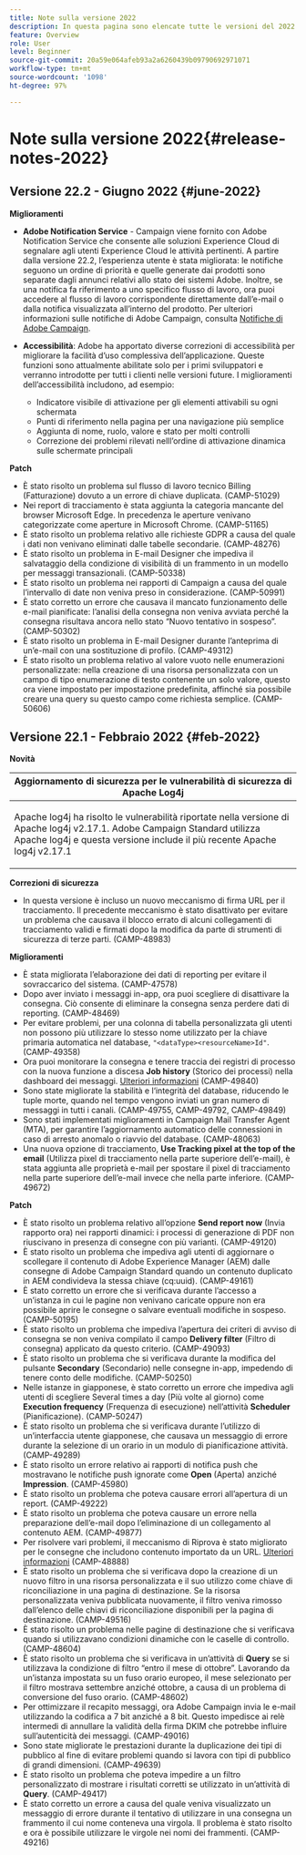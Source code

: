 ```yaml
---
title: Note sulla versione 2022
description: In questa pagina sono elencate tutte le versioni del 2022 di Adobe Campaign Standard.
feature: Overview
role: User
level: Beginner
source-git-commit: 20a59e064afeb93a2a6260439b09790692971071
workflow-type: tm+mt
source-wordcount: '1098'
ht-degree: 97%

---
```


# Note sulla versione 2022{#release-notes-2022}

## Versione 22.2 - Giugno 2022 {#june-2022}

**Miglioramenti**

* **Adobe Notification Service** - Campaign viene fornito con Adobe Notification Service che consente alle soluzioni Experience Cloud di segnalare agli utenti Experience Cloud le attività pertinenti. A partire dalla versione 22.2, l’esperienza utente è stata migliorata: le notifiche seguono un ordine di priorità e quelle generate dai prodotti sono separate dagli annunci relativi allo stato dei sistemi Adobe. Inoltre, se una notifica fa riferimento a uno specifico flusso di lavoro, ora puoi accedere al flusso di lavoro corrispondente direttamente dall’e-mail o dalla notifica visualizzata all’interno del prodotto.  Per ulteriori informazioni sulle notifiche di Adobe Campaign, consulta [Notifiche di Adobe Campaign](../../administration/using/sending-internal-notifications.md).

<!--
* **Optimization in Workflow startup** - Adobe has added a new capability which can tune the number of workflows that start around the same time. This would help prevent CPU spikes that could have led to service interruptions or downtime. Adobe would enable it after 22.2 release. There is no further action item on customer regarding the same.
-->

* **Accessibilità**: Adobe ha apportato diverse correzioni di accessibilità per migliorare la facilità d’uso complessiva dell’applicazione. Queste funzioni sono attualmente abilitate solo per i primi sviluppatori e verranno introdotte per tutti i clienti nelle versioni future. I miglioramenti dell’accessibilità includono, ad esempio:

   * Indicatore visibile di attivazione per gli elementi attivabili su ogni schermata
   * Punti di riferimento nella pagina per una navigazione più semplice
   * Aggiunta di nome, ruolo, valore e stato per molti controlli
   * Correzione dei problemi rilevati nelll’ordine di attivazione dinamica sulle schermate principali


**Patch**

* È stato risolto un problema sul flusso di lavoro tecnico Billing (Fatturazione) dovuto a un errore di chiave duplicata. (CAMP-51029)
* Nei report di tracciamento è stata aggiunta la categoria mancante del browser Microsoft Edge. In precedenza le aperture venivano categorizzate come aperture in Microsoft Chrome. (CAMP-51165)
* È stato risolto un problema relativo alle richieste GDPR a causa del quale i dati non venivano eliminati dalle tabelle secondarie. (CAMP-48276)
* È stato risolto un problema in E-mail Designer che impediva il salvataggio della condizione di visibilità di un frammento in un modello per messaggi transazionali. (CAMP-50338)
* È stato risolto un problema nei rapporti di Campaign a causa del quale l’intervallo di date non veniva preso in considerazione. (CAMP-50991)
* È stato corretto un errore che causava il mancato funzionamento delle e-mail pianificate: l’analisi della consegna non veniva avviata perché la consegna risultava ancora nello stato “Nuovo tentativo in sospeso”. (CAMP-50302)
* È stato risolto un problema in E-mail Designer durante l’anteprima di un’e-mail con una sostituzione di profilo. (CAMP-49312)
* È stato risolto un problema relativo al valore vuoto nelle enumerazioni personalizzate: nella creazione di una risorsa personalizzata con un campo di tipo enumerazione di testo contenente un solo valore, questo ora viene impostato per impostazione predefinita, affinché sia possibile creare una query su questo campo come richiesta semplice. (CAMP-50606)


## Versione 22.1 - Febbraio 2022 {#feb-2022}

**Novità**

<table> 
<thead> 
<tr> 
<th> <strong>Aggiornamento di sicurezza per le vulnerabilità di sicurezza di Apache Log4j</strong><br /> </th> 
</tr> 
</thead> 
<tbody> 
<tr> 
<td>
<p>Apache log4j ha risolto le vulnerabilità riportate nella versione di Apache log4j v2.17.1. Adobe Campaign Standard utilizza Apache log4j e questa versione include il più recente Apache log4j v2.17.1 </p>
</td> 
</tr> 
</tbody> 
</table>

**Correzioni di sicurezza**

* In questa versione è incluso un nuovo meccanismo di firma URL per il tracciamento. Il precedente meccanismo è stato disattivato per evitare un problema che causava il blocco errato di alcuni collegamenti di tracciamento validi e firmati dopo la modifica da parte di strumenti di sicurezza di terze parti. (CAMP-48983)

**Miglioramenti**

* È stata migliorata l’elaborazione dei dati di reporting per evitare il sovraccarico del sistema. (CAMP-47578)
* Dopo aver inviato i messaggi in-app, ora puoi scegliere di disattivare la consegna. Ciò consente di eliminare la consegna senza perdere dati di reporting. (CAMP-48469)
* Per evitare problemi, per una colonna di tabella personalizzata gli utenti non possono più utilizzare lo stesso nome utilizzato per la chiave primaria automatica nel database, `"<dataType><resourceName>Id"`. (CAMP-49358)
* Ora puoi monitorare la consegna e tenere traccia dei registri di processo con la nuova funzione a discesa **Job history** (Storico dei processi) nella dashboard dei messaggi. [Ulteriori informazioni](../../sending/using/monitoring-a-delivery.md) (CAMP-49840)
* Sono state migliorate la stabilità e l‘integrità del database, riducendo le tuple morte, quando nel tempo vengono inviati un gran numero di messaggi in tutti i canali. (CAMP-49755, CAMP-49792, CAMP-49849)
* Sono stati implementati miglioramenti in Campaign Mail Transfer Agent (MTA), per garantire l’aggiornamento automatico delle connessioni in caso di arresto anomalo o riavvio del database. (CAMP-48063)
* Una nuova opzione di tracciamento, **Use Tracking pixel at the top of the email** (Utilizza pixel di tracciamento nella parte superiore dell’e-mail), è stata aggiunta alle proprietà e-mail per spostare il pixel di tracciamento nella parte superiore dell’e-mail invece che nella parte inferiore. (CAMP-49672)

**Patch**

* È stato risolto un problema relativo all’opzione **Send report now** (Invia rapporto ora) nei rapporti dinamici: i processi di generazione di PDF non riuscivano in presenza di consegne con più varianti. (CAMP-49120)
* È stato risolto un problema che impediva agli utenti di aggiornare o scollegare il contenuto di Adobe Experience Manager (AEM) dalle consegne di Adobe Campaign Standard quando un contenuto duplicato in AEM condivideva la stessa chiave (cq:uuid). (CAMP-49161)
* È stato corretto un errore che si verificava durante l’accesso a un’istanza in cui le pagine non venivano caricate oppure non era possibile aprire le consegne o salvare eventuali modifiche in sospeso. (CAMP-50195)
* È stato risolto un problema che impediva l’apertura dei criteri di avviso di consegna se non veniva compilato il campo **Delivery filter** (Filtro di consegna) applicato da questo criterio. (CAMP-49093)
* È stato risolto un problema che si verificava durante la modifica del pulsante **Secondary** (Secondario) nelle consegne in-app, impedendo di tenere conto delle modifiche. (CAMP-50250)
* Nelle istanze in giapponese, è stato corretto un errore che impediva agli utenti di scegliere Several times a day (Più volte al giorno) come **Execution frequency** (Frequenza di esecuzione) nell’attività **Scheduler** (Pianificazione). (CAMP-50247)
* È stato risolto un problema che si verificava durante l’utilizzo di un’interfaccia utente giapponese, che causava un messaggio di errore durante la selezione di un orario in un modulo di pianificazione attività. (CAMP-49289)
* È stato risolto un errore relativo ai rapporti di notifica push che mostravano le notifiche push ignorate come **Open** (Aperta) anziché **Impression**. (CAMP-45980)
* È stato risolto un problema che poteva causare errori all’apertura di un report. (CAMP-49222)
* È stato risolto un problema che poteva causare un errore nella preparazione dell’e-mail dopo l’eliminazione di un collegamento al contenuto AEM. (CAMP-49877)
* Per risolvere vari problemi, il meccanismo di Riprova è stato migliorato per le consegne che includono contenuto importato da un URL. [Ulteriori informazioni](../../designing/using/using-existing-content.md#retrieving-content-from-a-url-automatically-at-preparation-time) (CAMP-48888)
* È stato risolto un problema che si verificava dopo la creazione di un nuovo filtro in una risorsa personalizzata e il suo utilizzo come chiave di riconciliazione in una pagina di destinazione. Se la risorsa personalizzata veniva pubblicata nuovamente, il filtro veniva rimosso dall’elenco delle chiavi di riconciliazione disponibili per la pagina di destinazione. (CAMP-49516)
* È stato risolto un problema nelle pagine di destinazione che si verificava quando si utilizzavano condizioni dinamiche con le caselle di controllo. (CAMP-48604)
* È stato risolto un problema che si verificava in un’attività di **Query** se si utilizzava la condizione di filtro “entro il mese di ottobre”. Lavorando da un’istanza impostata su un fuso orario europeo, il mese selezionato per il filtro mostrava settembre anziché ottobre, a causa di un problema di conversione del fuso orario. (CAMP-48602)
* Per ottimizzare il recapito messaggi, ora Adobe Campaign invia le e-mail utilizzando la codifica a 7 bit anziché a 8 bit. Questo impedisce ai relè intermedi di annullare la validità della firma DKIM che potrebbe influire sull’autenticità dei messaggi. (CAMP-49016)
* Sono state migliorate le prestazioni durante la duplicazione dei tipi di pubblico al fine di evitare problemi quando si lavora con tipi di pubblico di grandi dimensioni. (CAMP-49639)
* È stato risolto un problema che poteva impedire a un filtro personalizzato di mostrare i risultati corretti se utilizzato in un’attività di **Query**. (CAMP-49417)
* È stato corretto un errore a causa del quale veniva visualizzato un messaggio di errore durante il tentativo di utilizzare in una consegna un frammento il cui nome conteneva una virgola. Il problema è stato risolto e ora è possibile utilizzare le virgole nei nomi dei frammenti. (CAMP-49216)

